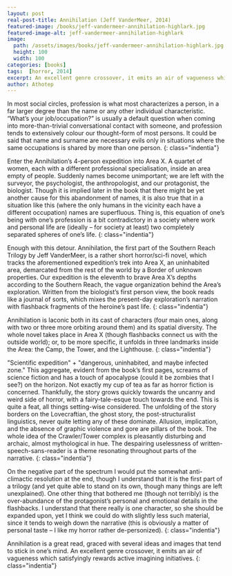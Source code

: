 ```yaml
---
layout: post
real-post-title: Annihilation (Jeff VanderMeer, 2014)
featured-image: /books/jeff-vandermeer-annihilation-highlark.jpg
featured-image-alt: jeff-vandermeer-annihilation-highlark
image:
  path: /assets/images/books/jeff-vandermeer-annihilation-highlark.jpg
  height: 100
  width: 100
categories: [books]
tags:  [horror, 2014]
excerpt: An excellent genre crossover, it emits an air of vagueness which satisfyingly rewards active imagining initiatives.
author: Athotep
---
```


In most social circles, profession is what most characterizes a person, in a far larger degree than the name or any other individual characteristic. “What’s your job/occupation?” is usually a default question when coming into more-than-trivial conversational contact with someone, and profession tends to extensively colour our thought-form of most persons. It could be said that name and surname are necessary evils only in situations where the same occupations is shared by more than one person.
{: class="indentia"}

Enter the Annihilation’s 4-person expedition into Area X. A quartet of women, each with a different professional specialisation, inside an area empty of people. Suddenly names become unimportant; we are left with the surveyor, the psychologist, the anthropologist, and our protagonist, the biologist. Though it is implied later in the book that there might be yet another cause for this abandonment of names, it is also true that in a situation like this (where the only humans in the vicinity each have a different occupation) names are superfluous. Thing is, this equation of one’s being with one’s profession is a bit contradictory in a society where work and personal life are (ideally – for society at least) two completely separated spheres of one’s life.
{: class="indentia"}

Enough with this detour. Annihilation, the first part of the Southern Reach Trilogy by Jeff VanderMeer, is a rather short horror/sci-fi novel, which tracks the aforementioned expedition’s trek into Area X, an uninhabited area, demarcated from the rest of the world by a Border of unknown properties. Our expedition is the eleventh to brave Area X’s depths according to the Southern Reach, the vague organization behind the Area’s exploration. Written from the biologist’s first person view, the book reads like a journal of sorts, which mixes the present-day exploration’s narration with flashback fragments of the heroine’s past life.
{: class="indentia"}

Annihilation is laconic both in its cast of characters (four main ones, along with two or three more orbiting around them) and its spatial diversity. The whole novel takes place in Area X (though flashbacks connect us with the outside world); or, to be more specific, it unfolds in three landmarks inside the Area: the Camp, the Tower, and the Lighthouse.
{: class="indentia"}

"Scientific expedition" + "dangerous, uninhabited, and maybe infected zone." This aggregate, evident from the book’s first pages, screams of science fiction and has a touch of apocalypse (could it be zombies that I see?) on the horizon. Not exactly my cup of tea as far as horror fiction is concerned. Thankfully, the story grows quickly towards the uncanny and weird side of horror, with a fairy-tale-esque touch towards the end. This is quite a feat, all things setting-wise considered. The unfolding of the story borders on the Lovecraftian, the ghost story, the post-structuralist linguistics, never quite letting any of these dominate. Allusion, implication, and the absence of graphic violence and gore are pillars of the book. The whole idea of the Crawler/Tower complex is pleasantly disturbing and archaic, almost mythological in hue. The despairing uselessness of written-speech-sans-reader is a theme resonating throughout parts of the narrative.
{: class="indentia"}

On the negative part of the spectrum I would put the somewhat anti-climactic resolution at the end, though I understand that it is the first part of a trilogy (and yet quite able to stand on its own, though many things are left unexplained). One other thing that bothered me (though not terribly) is the over-abundance of the protagonist’s personal and emotional details in the flashbacks. I understand that there really is one character, so she should be expanded upon, yet I think we could do with slightly less such material, since it tends to weigh down the narrative (this is obviously a matter of personal taste – I like my horror rather de-personized).
{: class="indentia"}

Annihilation is a great read, graced with several ideas and images that tend to stick in one’s mind. An excellent genre crossover, it emits an air of vagueness which satisfyingly rewards active imagining initiatives.
{: class="indentia"}
